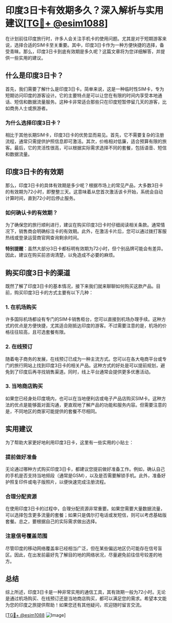 # 印度3日卡有效期多久？深入解析与实用建议[[TG💪+ @esim1088](https://t.me/s/esim1088)]

在计划前往印度旅行时，许多人会关注手机卡的使用问题。尤其是对于短期游客来说，选择合适的SIM卡至关重要。其中，印度3日卡作为一种方便快捷的选择，备受青睐。那么，印度3日卡到底有效期是多久呢？这篇文章将为您详细解答，并提供一些实用的建议。

## 什么是印度3日卡？

首先，我们需要了解什么是印度3日卡。简单来说，这是一种临时性SIM卡，专为短期访问印度的游客设计。它的主要特点是可以让您在有限的时间内享受本地通话、短信和数据流量服务。这种卡非常适合那些只在印度短暂停留几天的游客，比如商务人士或旅游者。

### 为什么选择印度3日卡？

相比于其他长期SIM卡，印度3日卡的优势显而易见。首先，它不需要复杂的注册流程，通常只需提供护照信息即可激活。其次，价格相对低廉，适合预算有限的旅客。最后，它的灵活性很高，可以根据实际需求选择不同的套餐，包括语音、短信和数据流量。

## 印度3日卡的有效期

那么，印度3日卡的具体有效期是多少呢？根据市场上的常见产品，大多数3日卡的有效期为72小时，即整整三天。这意味着从您首次激活该卡开始，系统会自动计算时间，直到72小时后停止服务。

### 如何确认卡的有效期？

为了确保您的旅行顺利进行，建议在购买印度3日卡时仔细阅读相关条款。通常情况下，销售商会明确标注卡的有效期。此外，在激活卡片后，您可以通过拨打客服热线或登录运营商官网查询剩余时间。

**特别提醒**：虽然大部分3日卡都标明有效期为72小时，但个别品牌可能会有差异。因此，建议在购买前咨询清楚，以免造成不必要的麻烦。

## 购买印度3日卡的渠道

既然了解了印度3日卡的基本情况，接下来我们就来聊聊如何购买这款产品。目前，购买印度3日卡的方式主要有以下几种：

### 1. 在机场购买

许多国际机场都设有专门的SIM卡销售柜台，您可以直接到机场办理手续。这种方式的优点是方便快捷，尤其适合刚抵达印度的游客。不过需要注意的是，机场的价格往往较高，且可选套餐有限。

### 2. 在线预订

随着电子商务的发展，在线预订已成为一种主流方式。您可以在各大电商平台或专门的旅行网站上找到印度3日卡的相关产品。这种方式的好处是可以提前规划，避免到了印度后再寻找销售渠道。同时，线上平台通常会提供更多优惠活动。

### 3. 当地商店购买

如果您已经身处印度境内，也可以在当地便利店或电子产品店购买SIM卡。这种方法的优点是能够面对面沟通，更直观地了解产品的功能和服务内容。但需要注意的是，不同地区的商家可能提供的套餐不尽相同。

## 实用建议

为了帮助大家更好地利用印度3日卡，这里有一些实用的小贴士：

### 提前做好准备

无论通过哪种方式购买印度3日卡，都建议您提前做好准备工作。例如，确认自己的手机是否支持当地频段（通常是GSM），以及是否需要解锁手机。此外，准备好护照复印件或电子版照片，以便快速完成注册流程。

### 合理分配资源

在使用印度3日卡的过程中，合理分配资源非常重要。如果您需要大量数据流量，可以选择包含更多流量的套餐；如果只是偶尔打电话或发短信，则可以考虑基础版套餐。总之，要根据自己的实际需求做出选择。

### 注意信号覆盖范围

尽管印度的移动网络覆盖率已经相当广泛，但在某些偏远地区仍可能存在信号盲区。因此，在出发前最好先了解目的地的网络状况，尽量避免前往信号较差的地方。

## 总结

综上所述，印度3日卡是一种非常实用的通信工具，其有效期一般为72小时。无论是通过机场购买、在线预订还是当地商店购买，都可以满足您的需求。希望本文能为您的印度之旅提供帮助！如果您还有其他疑问，欢迎随时留言交流。

[[TG💪+ @esim1088](https://t.me/s/esim1088) ![Image](https://i.postimg.cc/4NQfJmqS/Snipaste-2025-05-13-00-14-12.png)]